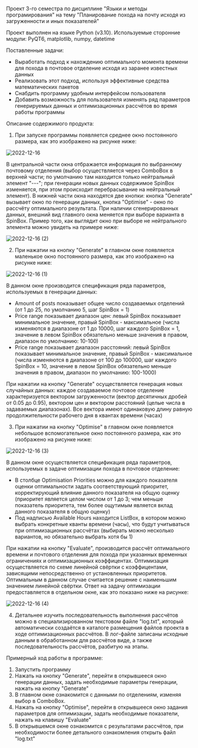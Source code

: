 Проект 3-го семестра по дисциплине "Языки и методы програмирования" на тему "Планирование похода на почту исходя из загруженности и иных показателей"

Проект выполнен на языке Python (v3.10). Используемые сторонние модули: PyQT6, matplotlib, numpy, datetime

Поставленные задачи:
- Выработать подход к нахождению оптимального момента времени для похода в почтовое отделение исходя из заранее известных данных
- Реализовать этот подход, используя эффективные средства математических пакетов
- Снабдить программу удобным интерфейсом пользователя
- Добавить возможность для пользователя изменять ряд параметров генерируемых данных и оптимизационных рассчётов во время работы программы

Описание содержимого продукта:
1) При запуске программы появляется среднее окно постоянного размера, как это изображено на рисунке ниже:

  ![2022-12-16](https://user-images.githubusercontent.com/99730932/208164994-f0152b8b-4ace-42bd-869d-2629556667b9.png)

В центральной части окна отбражается информация по выбранному почтовому отделения (выбор осуществляется через ComboBox в верхней части; по умолчанию там находится только нейтральный элемент "---"; при генерации новых данных содержимое SpinBox изменяется, при этом происходит перебрасывание на нейтральный элемент). В нижней части окна находятся две кнопки: кнопка "Generate" вызывает окно по генерации данных, кнопка "Optimise" - окно по рассчёту оптимального результата. При наличии сгенерированных данных, внешний вид главного окна меняется при выборе варианта в SpinBox. Пример того, как выглядит окно при выборе не нейтрального элемента можно увидеть на примере ниже:

  ![2022-12-16 (2)](https://user-images.githubusercontent.com/99730932/208230039-e12c68e3-2457-4b83-8a22-67c959b33cb6.png)


2) При нажатии на кнопку "Generate" в главном окне появляется маленькое окно постоянного размера, как это изображено на рисунке ниже:
  
  ![2022-12-16 (1)](https://user-images.githubusercontent.com/99730932/208166011-3f10be4d-97b8-4f5e-81fd-f3a74aa38daa.png)

В данном окне производится спецификация ряда параметров, используемых в генерации данных:
- Amount of posts показывает общее число создаваемых отделений (от 1 до 25, по умолчанию 5, шаг SpinBox = 1)
- Price range показывает диапазон цен: левый SpinBox показывает минимальное значение, правый SpinBox - максимальное (числа изменяются в диапазоне от 1 до 10000, шаг каждого SpinBox = 1, значение в левом SpinBox обязательно меньше значения в правом, диапазон по умолчанию: 10-100)
- Price range показывает диапазон расстояний: левый SpinBox показывает минимальное значение, правый SpinBox - максимальное (числа изменяются в диапазоне от 100 до 100000, шаг каждого SpinBox = 10, значение в левом SpinBox обязательно меньше значения в правом, диапазон по умолчанию: 100-1000)

При нажатии на кнопку "Generate" осуществляется генерация новых случайных данных: каждое создаваемое почтовое отделение характеризуется вектором загруженности (вектор десятичных дробей от 0.05 до 0.95), вектором цен и вектором расстояний (целые числа в задаваемых диапазонах). Все вектора имеют одинаковую длину равную продолжительности рабочего дня в квантах времени (часах)

3) При нажатии на кнопку "Optimise" в главном окне появляется небольшое вспомогательное окно постоянного размера, как это изображено на рисунке ниже:
  
  ![2022-12-16 (3)](https://user-images.githubusercontent.com/99730932/208230159-ce083d24-933e-487d-b101-f8eb0296b713.png)

В данном окне осуществляется спецификация ряда параметров, используемых в задаче оптимизации похода в почтовое отделение:
- В столбце Optimisation Priorities можно для каждого показателя оценки оптимальности задать соответствующий приоритет, корректирующий влияние данного показателя на общую оценку (приоритет является целом числом от 1 до 3; чем меньше показатель приоритета, тем более ощутимым является вклад данного показателя в общую оценку)
- Под надписью Available Hours находится ListBox, в котором можно выбрать конкретные кванты времени (часы), что будут учитываться при оптимизационных рассчётах (выбирать можно несколько вариантов, но обязательно выбрать хотя бы 1)

При нажатии на кнопку "Evaluate", производится рассчёт оптимального времени и почтового отделения для похода при указанных временных ограничениях и оптимизационных коэффицентах. Оптимизация осуществляется по схеме линейной свёртки с коэффицентами, зависящими непосредственно от установленных приоритетов. Оптимальным в данном случае считается решение с наименьшим значением линейной свёртки. Ответ на задачу оптимизации предоставляется в отдельном окне, как это показано ниже на рисунке:
  
  ![2022-12-16 (4)](https://user-images.githubusercontent.com/99730932/208230658-f995a96e-6f6e-49b8-8f4b-09d05bfea3cc.png)

4) Детальнее изучить последовательность выполнения рассчётов можно в специализированном текстовом файле "log.txt", который автоматически создаётся в каталоге размещения файлов проекта в ходе оптимизационных рассчётов. В лог-файле записаны исходные данным в обработанном для рассчётов виде, а также последовательность рассчётов, разбитую на этапы.

Примерный ход работы в программе:
1) Запустить программу
2) Нажать на кнопку "Generate", перейти в открывшееся окно генерации данных, задать необходимые параметры генерации, нажать на кнопку "Generate"
3) В главном окне ознакомится с данными по отделениям, изменяя выбор в ComboBox.
4) Нажать на кнопку "Optimise", перейти в открывшееся окно задания параметров для оптимизации, задать необходимые показатели, нажать на клавишу "Evaluate"
5) В открывшемся окне ознакомится с результатами рассчётов, при необходимости более детального ознакомления открыть файл "log.txt"
